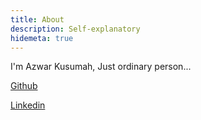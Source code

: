 ```yaml
---
title: About
description: Self-explanatory
hidemeta: true
---
```


I'm Azwar Kusumah, Just ordinary person...

[Github](https://github.com/AzwarKusumah)

[Linkedin](https://www.linkedin.com/in/AzwarKusumah)
